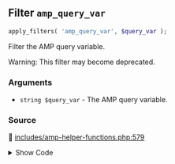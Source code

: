 ## Filter `amp_query_var`

```php
apply_filters( 'amp_query_var', $query_var );
```

Filter the AMP query variable.

Warning: This filter may become deprecated.

### Arguments

* `string $query_var` - The AMP query variable.

### Source

:link: [includes/amp-helper-functions.php:579](/includes/amp-helper-functions.php#L579)

<details>
<summary>Show Code</summary>

```php
return apply_filters( 'amp_query_var', defined( 'AMP_QUERY_VAR' ) ? AMP_QUERY_VAR : QueryVar::AMP );
```

</details>
